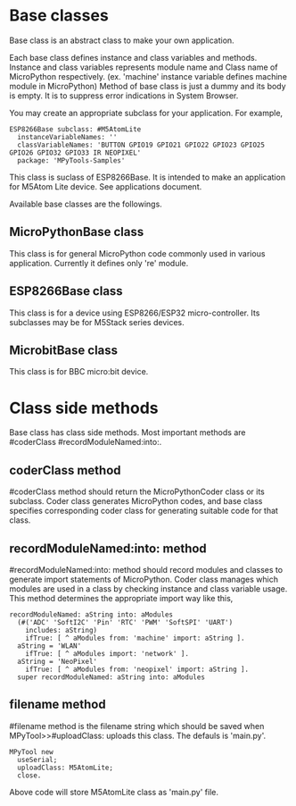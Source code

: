 # Base classes
Base class is an abstract class to make your own application.

Each base class defines instance and class variables and methods.
Instance and class variables represents module name and Class name of MicroPython respectively.
(ex. 'machine' instance variable defines machine module in MicroPython)
Method of base class is just a dummy and its body is empty. It is to suppress error indications in System Browser.

You may create an appropriate subclass for your application. For example,

```Smalltalk
ESP8266Base subclass: #M5AtomLite
  instanceVariableNames: ''
  classVariableNames: 'BUTTON GPIO19 GPIO21 GPIO22 GPIO23 GPIO25 GPIO26 GPIO32 GPIO33 IR NEOPIXEL'
  package: 'MPyTools-Samples'
```

This class is suclass of ESP8266Base. It is intended to make an application for M5Atom Lite device. See applications document.

Available base classes are the followings.

## MicroPythonBase class
This class is for general MicroPython code commonly used in various application.
Currently it defines only 're' module.

## ESP8266Base class
This class is for a device using ESP8266/ESP32 micro-controller.
Its subclasses may be for M5Stack series devices.

## MicrobitBase class
This class is for BBC micro:bit device.

# Class side methods
Base class has class side methods. Most important methods are #coderClass #recordModuleNamed:into:.

## coderClass method
#coderClass method should return the MicroPythonCoder class or its subclass. Coder class generates MicroPython codes, and base class specifies corresponding coder class for generating suitable code for that class.

## recordModuleNamed:into: method
#recordModuleNamed:into: method should record modules and classes to generate import statements of MicroPython. Coder class manages which modules are used in a class by checking instance and class variable usage. This method determines the appropriate import way like this,

```smalltalk
recordModuleNamed: aString into: aModules
  (#('ADC' 'SoftI2C' 'Pin' 'RTC' 'PWM' 'SoftSPI' 'UART')
    includes: aString)
    ifTrue: [ ^ aModules from: 'machine' import: aString ].
  aString = 'WLAN'
    ifTrue: [ ^ aModules import: 'network' ].
  aString = 'NeoPixel'
    ifTrue: [ ^ aModules from: 'neopixel' import: aString ].
  super recordModuleNamed: aString into: aModules
```

## filename method
#filename method is the filename string which should be saved when MPyTool>>#uploadClass: uploads this class. The defauls is 'main.py'.

```smalltalk
MPyTool new
  useSerial;
  uploadClass: M5AtomLite;
  close.
```

Above code will store M5AtomLite class as 'main.py' file.
